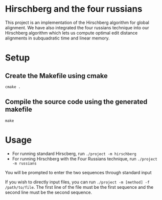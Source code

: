 # Hirschberg and the four russians

This project is an implementation of the Hirschberg algorithm for global alignment. We have also integrated the four
russians technique into our Hirschberg algorithm which lets us compute optimal edit distance alignments in
subquadratic time and linear memory.

# Setup

## Create the Makefile using cmake

```cmake .```

## Compile the source code using the generated makefile

```make```

# Usage

- For running standard Hirscberg, run ```./project -m hirschberg```
- For running Hirschberg with the Four Russians technique, run ```./project -m russians```

You will be prompted to enter the two sequences through standard input

If you wish to directly input files, you can run ```./project -m [method] -f /path/to/file```. The first line of the
file must be the first sequence and the second line must be the second sequence.